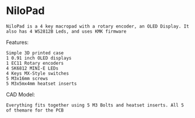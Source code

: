 # NiloPad

    NiloPad is a 4 key macropad with a rotary encoder, an OLED Display. It also has 4 WS2812B Leds, and uses KMK firmware

Features:

    Simple 3D printed case
    1 0.91 inch OLED displays
    1 EC11 Rotary encoders
    4 SK6812 MINI-E LEDs
    4 Keys MX-Style switches
    5 M3x16mm screws
    5 M3x5mx4mm heatset inserts

CAD Model:

    Everything fits together using 5 M3 Bolts and heatset inserts. All 5 of themare for the PCB

    

